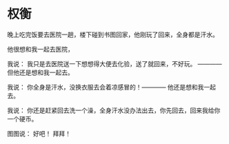 <!---
markmeta_author: wongoo
markmeta_date: 2019-10-01
markmeta_title: 权衡
markmeta_categories: 记录
markmeta_tags: 书图,成长
-->

# 权衡

晚上吃完饭要去医院一趟，楼下碰到书图回家，他刚玩了回来，全身都是汗水。

他很想和我一起去医院，

我说： 我只是去医院送一下想想得大便去化验，送了就回来，不好玩。 ———— 但他还是想和我一起去。

我说： 你全身是汗水，没换衣服去会着凉感冒的！———— 他还是想和我一起去。

我说： 你还是赶紧回去洗一个澡，全身汗水没办法出去，你先回去，回来我给你一个硬币。

图图说： 好吧！ 拜拜！

